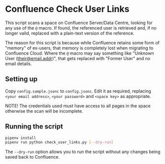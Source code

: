 # Confluence Check User Links

This script scans a space on Confluence Server/Data Centre, looking for any use of the `@` macro. If found, the referenced user is retrieved and, if no longer valid, replaced with a plain-text version of the reference.

The reason for this script is because while Confluence retains some form of "memory" of ex-users, that memory is completely lost when migrating to Confluence Cloud. Where the `@` macro may say something like "Unknown User (their@email.addr)", that gets replaced with "Former User" and no email details.

## Setting up

Copy `config.sample.jsonc` to `config.jsonc`. Edit it as required, replacing `<your email address>`, `<your password>` and `<space key>` as appropriate.

NOTE! The credentials used must have access to all pages in the space otherwise the scan will be incomplete.

## Running the script

``` bash
pipenv install
pipenv run python check_user_links.py [--dry-run]
```

The `--dry-run` option allows you to run the script without any changes being saved back to Confluence.
